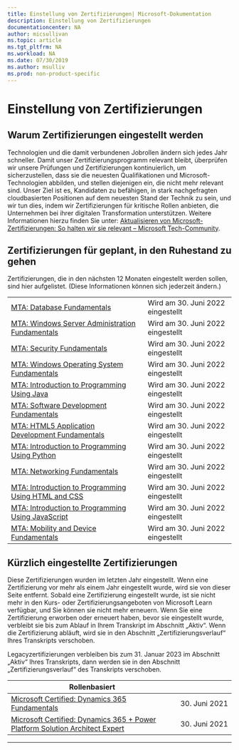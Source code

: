 ```yaml
---
title: Einstellung von Zertifizierungen| Microsoft-Dokumentation
description: Einstellung von Zertifizierungen
documentationcenter: NA
author: micsullivan
ms.topic: article
ms.tgt_pltfrm: NA
ms.workload: NA
ms.date: 07/30/2019
ms.author: msulliv
ms.prod: non-product-specific
---
```

# <a name="certification-retirement"></a>Einstellung von Zertifizierungen

## <a name="why-certifications-get-retired"></a>Warum Zertifizierungen eingestellt werden

Technologien und die damit verbundenen Jobrollen ändern sich jedes Jahr schneller. Damit unser Zertifizierungsprogramm relevant bleibt, überprüfen wir unsere Prüfungen und Zertifizierungen kontinuierlich, um sicherzustellen, dass sie die neuesten Qualifikationen und Microsoft-Technologien abbilden, und stellen diejenigen ein, die nicht mehr relevant sind. Unser Ziel ist es, Kandidaten zu befähigen, in stark nachgefragten cloudbasierten Positionen auf dem neuesten Stand der Technik zu sein, und wir tun dies, indem wir Zertifizierungen für kritische Rollen anbieten, die Unternehmen bei ihrer digitalen Transformation unterstützen. Weitere Informationen hierzu finden Sie unter: [Aktualisieren von Microsoft-Zertifizierungen: So halten wir sie relevant – Microsoft Tech-Community](https://techcommunity.microsoft.com/t5/microsoft-learn-blog/updating-microsoft-certifications-how-we-keep-them-relevant/ba-p/1469425).

## <a name="certifications-scheduled-to-retire"></a>Zertifizierungen für geplant, in den Ruhestand zu gehen

Zertifizierungen, die in den nächsten 12 Monaten eingestellt werden sollen, sind hier aufgelistet. (Diese Informationen können sich jederzeit ändern.)  

|                                             |                    |
| ---------------------------------------------------------------------------------- | ------------------ |
| [MTA: Database Fundamentals](/learn/certifications/mta-database-fundamentals) | Wird am 30. Juni 2022 eingestellt |
| [MTA: Windows Server Administration Fundamentals](/learn/certifications/mta-windows-server-administration-fundamentals) | Wird am 30. Juni 2022 eingestellt |
| [MTA: Security Fundamentals](/learn/certifications/mta-security-fundamentals) | Wird am 30. Juni 2022 eingestellt |
| [MTA: Windows Operating System Fundamentals](/learn/certifications/mta-windows-operating-system-fundamentals) | Wird am 30. Juni 2022 eingestellt |
| [MTA: Introduction to Programming Using Java](/learn/certifications/mta-introduction-to-programming-using-java) | Wird am 30. Juni 2022 eingestellt |
| [MTA: Software Development Fundamentals](/learn/certifications/mta-software-development-fundamentals) | Wird am 30. Juni 2022 eingestellt |
| [MTA: HTML5 Application Development Fundamentals](/learn/certifications/mta-html5-application-development-fundamentals) | Wird am 30. Juni 2022 eingestellt |
| [MTA: Introduction to Programming Using Python](/learn/certifications/mta-introduction-to-programming-using-python) | Wird am 30. Juni 2022 eingestellt |
| [MTA: Networking Fundamentals](/learn/certifications/mta-networking-fundamentals) | Wird am 30. Juni 2022 eingestellt |
| [MTA: Introduction to Programming Using HTML and CSS](/learn/certifications/mta-introduction-to-programming-using-html-and-css) | Wird am 30. Juni 2022 eingestellt |
| [MTA: Introduction to Programming Using JavaScript](/learn/certifications/mta-introduction-to-programming-using-javascript) | Wird am 30. Juni 2022 eingestellt |
| [MTA: Mobility and Device Fundamentals](/learn/certifications/mta-mobility-and-device-fundamentals) | Wird am 30. Juni 2022 eingestellt |

## <a name="recently-retired-certifications"></a>Kürzlich eingestellte Zertifizierungen 

Diese Zertifizierungen wurden im letzten Jahr eingestellt. Wenn eine Zertifizierung vor mehr als einem Jahr eingestellt wurde, wird sie von dieser Seite entfernt. Sobald eine Zertifizierung eingestellt wurde, ist sie nicht mehr in den Kurs- oder Zertifizierungsangeboten von Microsoft Learn verfügbar, und Sie können sie nicht mehr erneuern. Wenn Sie eine Zertifizierung erworben oder erneuert haben, bevor sie eingestellt wurde, verbleibt sie bis zum Ablauf in Ihrem Transkript im Abschnitt „Aktiv“. Wenn die Zertifizierung abläuft, wird sie in den Abschnitt „Zertifizierungsverlauf“ Ihres Transkripts verschoben.

Legacyzertifizierungen verbleiben bis zum 31. Januar 2023 im Abschnitt „Aktiv“ Ihres Transkripts, dann werden sie in den Abschnitt „Zertifizierungsverlauf“ des Transkripts verschoben.

| Rollenbasiert                                                                         |                    |
| ---------------------------------------------------------------------------------- | ------------------ |
| [Microsoft Certified: Dynamics 365 Fundamentals](/learn/certifications/d365-fundamentals) | 30. Juni 2021 |
| [Microsoft Certified: Dynamics 365 + Power Platform Solution Architect Expert](/learn/certifications/power-apps-and-d365-solution-architect-expert) | 30. Juni 2021 |


___
